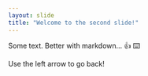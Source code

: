 ```yaml
---
layout: slide
title: "Welcome to the second slide!"
---
```

Some text. Better with markdown... :+1: :keyboard:

Use the left arrow to go back!
